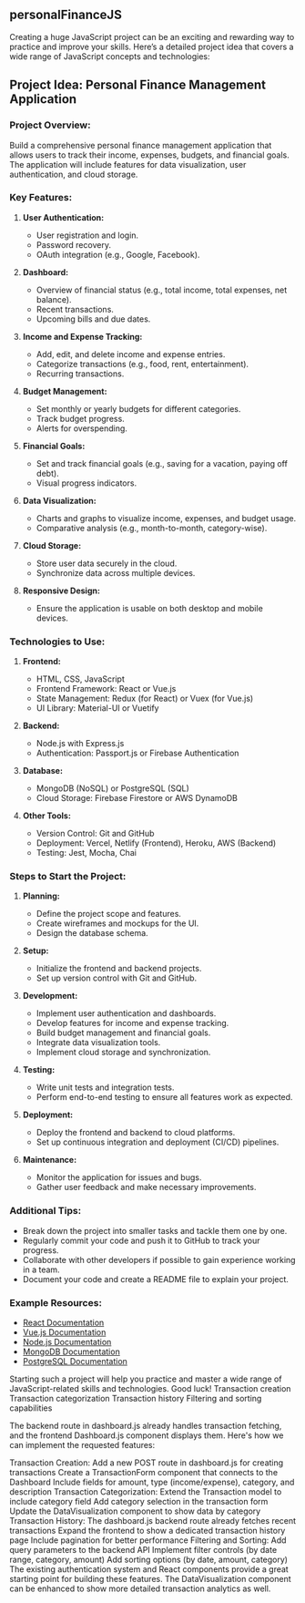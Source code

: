## personalFinanceJS

Creating a huge JavaScript project can be an exciting and rewarding way to practice and improve your skills. Here’s a detailed project idea that covers a wide range of JavaScript concepts and technologies:

## Project Idea: Personal Finance Management Application

### Project Overview:
Build a comprehensive personal finance management application that allows users to track their income, expenses, budgets, and financial goals. The application will include features for data visualization, user authentication, and cloud storage.

### Key Features:
1. **User Authentication:**
   - User registration and login.
   - Password recovery.
   - OAuth integration (e.g., Google, Facebook).

2. **Dashboard:**
   - Overview of financial status (e.g., total income, total expenses, net balance).
   - Recent transactions.
   - Upcoming bills and due dates.

3. **Income and Expense Tracking:**
   - Add, edit, and delete income and expense entries.
   - Categorize transactions (e.g., food, rent, entertainment).
   - Recurring transactions.

4. **Budget Management:**
   - Set monthly or yearly budgets for different categories.
   - Track budget progress.
   - Alerts for overspending.

5. **Financial Goals:**
   - Set and track financial goals (e.g., saving for a vacation, paying off debt).
   - Visual progress indicators.

6. **Data Visualization:**
   - Charts and graphs to visualize income, expenses, and budget usage.
   - Comparative analysis (e.g., month-to-month, category-wise).

7. **Cloud Storage:**
   - Store user data securely in the cloud.
   - Synchronize data across multiple devices.

8. **Responsive Design:**
   - Ensure the application is usable on both desktop and mobile devices.

### Technologies to Use:
1. **Frontend:**
   - HTML, CSS, JavaScript
   - Frontend Framework: React or Vue.js
   - State Management: Redux (for React) or Vuex (for Vue.js)
   - UI Library: Material-UI or Vuetify

2. **Backend:**
   - Node.js with Express.js
   - Authentication: Passport.js or Firebase Authentication

3. **Database:**
   - MongoDB (NoSQL) or PostgreSQL (SQL)
   - Cloud Storage: Firebase Firestore or AWS DynamoDB

4. **Other Tools:**
   - Version Control: Git and GitHub
   - Deployment: Vercel, Netlify (Frontend), Heroku, AWS (Backend)
   - Testing: Jest, Mocha, Chai

### Steps to Start the Project:
1. **Planning:**
   - Define the project scope and features.
   - Create wireframes and mockups for the UI.
   - Design the database schema.

2. **Setup:**
   - Initialize the frontend and backend projects.
   - Set up version control with Git and GitHub.

3. **Development:**
   - Implement user authentication and dashboards.
   - Develop features for income and expense tracking.
   - Build budget management and financial goals.
   - Integrate data visualization tools.
   - Implement cloud storage and synchronization.

4. **Testing:**
   - Write unit tests and integration tests.
   - Perform end-to-end testing to ensure all features work as expected.

5. **Deployment:**
   - Deploy the frontend and backend to cloud platforms.
   - Set up continuous integration and deployment (CI/CD) pipelines.

6. **Maintenance:**
   - Monitor the application for issues and bugs.
   - Gather user feedback and make necessary improvements.

### Additional Tips:
- Break down the project into smaller tasks and tackle them one by one.
- Regularly commit your code and push it to GitHub to track your progress.
- Collaborate with other developers if possible to gain experience working in a team.
- Document your code and create a README file to explain your project.

### Example Resources:
- [React Documentation](https://reactjs.org/docs/getting-started.html)
- [Vue.js Documentation](https://vuejs.org/v2/guide/)
- [Node.js Documentation](https://nodejs.org/en/docs/)
- [MongoDB Documentation](https://docs.mongodb.com/)
- [PostgreSQL Documentation](https://www.postgresql.org/docs/)

Starting such a project will help you practice and master a wide range of JavaScript-related skills and technologies. Good luck!
Transaction creation
Transaction categorization
Transaction history
Filtering and sorting capabilities

The backend route in dashboard.js already handles transaction fetching, and the frontend Dashboard.js component displays them. Here's how we can implement the requested features:

Transaction Creation:
Add a new POST route in dashboard.js for creating transactions
Create a TransactionForm component that connects to the Dashboard
Include fields for amount, type (income/expense), category, and description
Transaction Categorization:
Extend the Transaction model to include category field
Add category selection in the transaction form
Update the DataVisualization component to show data by category
Transaction History:
The dashboard.js backend route already fetches recent transactions
Expand the frontend to show a dedicated transaction history page
Include pagination for better performance
Filtering and Sorting:
Add query parameters to the backend API
Implement filter controls (by date range, category, amount)
Add sorting options (by date, amount, category)
The existing authentication system and React components provide a great starting point for building these features. The DataVisualization component can be enhanced to show more detailed transaction analytics as well.


